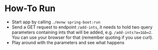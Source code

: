 # How-To Run
- Start app by calling `./mvnw spring-boot:run`
- Send a GET request to endpoint `/add-ints`, it needs to hold two query parameters containing ints that will be added, e.g. `/add-ints?a=1&b=2`. You can use your browser for that (remember quoting if you use curl).
- Play around with the parameters and see what happens